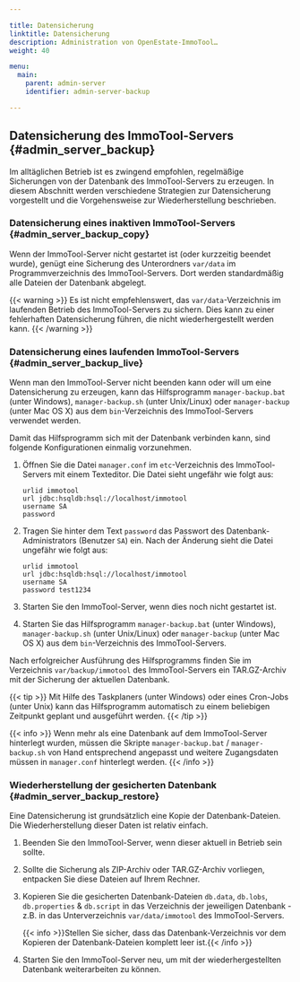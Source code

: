 ```yaml
---

title: Datensicherung
linktitle: Datensicherung
description: Administration von OpenEstate-ImmoTool…
weight: 40

menu:
  main:
    parent: admin-server
    identifier: admin-server-backup

---
```


## Datensicherung des ImmoTool-Servers {#admin_server_backup}

Im alltäglichen Betrieb ist es zwingend empfohlen, regelmäßige Sicherungen von der Datenbank des ImmoTool-Servers zu erzeugen. In diesem Abschnitt werden verschiedene Strategien zur Datensicherung vorgestellt und die Vorgehensweise zur Wiederherstellung beschrieben.


### Datensicherung eines inaktiven ImmoTool-Servers {#admin_server_backup_copy}

Wenn der ImmoTool-Server nicht gestartet ist (oder kurzzeitig beendet wurde), genügt eine Sicherung des Unterordners `var/data` im Programmverzeichnis des ImmoTool-Servers. Dort werden standardmäßig alle Dateien der Datenbank abgelegt.

{{< warning >}}
Es ist nicht empfehlenswert, das `var/data`-Verzeichnis im laufenden Betrieb des ImmoTool-Servers zu sichern. Dies kann zu einer fehlerhaften Datensicherung führen, die nicht wiederhergestellt werden kann.
{{< /warning >}}


### Datensicherung eines laufenden ImmoTool-Servers {#admin_server_backup_live}

Wenn man den ImmoTool-Server nicht beenden kann oder will um eine Datensicherung zu erzeugen, kann das Hilfsprogramm `manager-backup.bat` (unter Windows), `manager-backup.sh` (unter Unix/Linux) oder `manager-backup` (unter Mac OS X) aus dem `bin`-Verzeichnis des ImmoTool-Servers verwendet werden.

Damit das Hilfsprogramm sich mit der Datenbank verbinden kann, sind folgende Konfigurationen einmalig vorzunehmen.

1.  Öffnen Sie die Datei `manager.conf` im `etc`-Verzeichnis des ImmoTool-Servers mit einem Texteditor. Die Datei sieht ungefähr wie folgt aus:
    ```
    urlid immotool
    url jdbc:hsqldb:hsql://localhost/immotool
    username SA
    password
    ```

2.  Tragen Sie hinter dem Text `password` das Passwort des Datenbank-Administrators (Benutzer `SA`) ein. Nach der Änderung sieht die Datei ungefähr wie folgt aus:
    ```
    urlid immotool
    url jdbc:hsqldb:hsql://localhost/immotool
    username SA
    password test1234
    ```

3.  Starten Sie den ImmoTool-Server, wenn dies noch nicht gestartet ist.

4.  Starten Sie das Hilfsprogramm `manager-backup.bat` (unter Windows), `manager-backup.sh` (unter Unix/Linux) oder `manager-backup` (unter Mac OS X) aus dem `bin`-Verzeichnis des ImmoTool-Servers.

Nach erfolgreicher Ausführung des Hilfsprogramms finden Sie im Verzeichnis `var/backup/immotool` des ImmoTool-Servers ein TAR.GZ-Archiv mit der Sicherung der aktuellen Datenbank.

{{< tip >}}
Mit Hilfe des Taskplaners (unter Windows) oder eines Cron-Jobs (unter Unix) kann das Hilfsprogramm automatisch zu einem beliebigen Zeitpunkt geplant und ausgeführt werden.
{{< /tip >}}

{{< info >}}
Wenn mehr als eine Datenbank auf dem ImmoTool-Server hinterlegt wurden, müssen die Skripte `manager-backup.bat` / `manager-backup.sh` von Hand entsprechend angepasst und weitere Zugangsdaten müssen in `manager.conf` hinterlegt werden.
{{< /info >}}


### Wiederherstellung der gesicherten Datenbank {#admin_server_backup_restore}

Eine Datensicherung ist grundsätzlich eine Kopie der Datenbank-Dateien. Die Wiederherstellung dieser Daten ist relativ einfach.

1.  Beenden Sie den ImmoTool-Server, wenn dieser aktuell in Betrieb sein sollte.

2.  Sollte die Sicherung als ZIP-Archiv oder TAR.GZ-Archiv vorliegen, entpacken Sie diese Dateien auf Ihrem Rechner.

3.  Kopieren Sie die gesicherten Datenbank-Dateien `db.data`, `db.lobs`, `db.properties` & `db.script` in das Verzeichnis der jeweiligen Datenbank - z.B. in das Unterverzeichnis `var/data/immotool` des ImmoTool-Servers.

    {{< info >}}Stellen Sie sicher, dass das Datenbank-Verzeichnis vor dem Kopieren der Datenbank-Dateien komplett leer ist.{{< /info >}}

4.  Starten Sie den ImmoTool-Server neu, um mit der wiederhergestellten Datenbank weiterarbeiten zu können.

